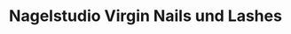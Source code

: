---
title: "Nagelstudio Virgin Nails und Lashes"
url: /moemlingen/nagelstudio-virgin-nails-und-lashes/
shop: Kosmetik
---